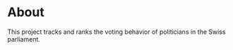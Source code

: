 About
=====

This project tracks and ranks the voting behavior of politicians in the Swiss parliament.
